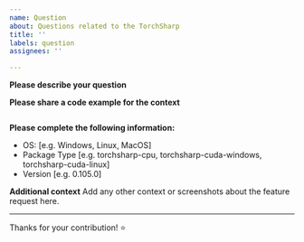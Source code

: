 ```yaml
---
name: Question
about: Questions related to the TorchSharp
title: ''
labels: question
assignees: ''

---
```


**Please describe your question**

**Please share a code example for the context**

```C#

```

**Please complete the following information:**
 - OS: [e.g. Windows, Linux, MacOS]
 - Package Type [e.g. torchsharp-cpu, torchsharp-cuda-windows, torchsharp-cuda-linux]
 - Version [e.g. 0.105.0]

**Additional context**
Add any other context or screenshots about the feature request here.

---

Thanks for your contribution! ⭐
